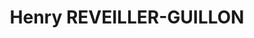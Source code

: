 ---
career: ''
conditions: ''
description: 'UI / UX & Product Owner '
domains:
- marketing
- communication
- numerique
- design-et-ecoconception
email: reveillerguillon.henry@gmail.com
linkedin: https://www.linkedin.com/in/henry-reveillerguillon/
phone: 0781887300
regions: Nouvelle-Aquitaine
remote: Oui, c'est possible
services: Cours de communication responsable
title: Henry REVEILLER-GUILLON
website: https://henryreveillerguillon.netlify.app/
---